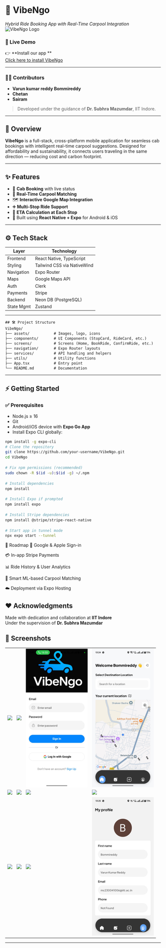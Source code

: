 # 🚗 VibeNgo  
*Hybrid Ride Booking App with Real-Time Carpool Integration*
![VibeNgo Logo](./assets/images/favicon.png) 
### 🔗 Live Demo

👉 **Install our app **  
[Click here to install VibeNgo](https://expo.dev/accounts/bommireddy3132/projects/VibeNgo/builds/845f9f19-e516-4b88-9a41-02722b97a2b4)

---


### 👨‍💻 Contributors

- **Varun kumar reddy Bommireddy**  
- **Chetan**  
- **Sairam**  
> Developed under the guidance of **Dr. Subhra Mazumdar**, IIT Indore.

---

## 📱 Overview

**VibeNgo** is a full-stack, cross-platform mobile application for seamless cab bookings with intelligent real-time carpool suggestions. Designed for affordability and sustainability, it connects users traveling in the same direction — reducing cost and carbon footprint.

---

## ✨ Features

- 🚕 **Cab Booking** with live status
- 🤝 **Real-Time Carpool Matching**
- 🗺️ **Interactive Google Map Integration**
- ➕ **Multi-Stop Ride Support**
- 📍 **ETA Calculation at Each Stop**
- 🧭 Built using **React Native + Expo** for Android & iOS

---

## ⚙️ Tech Stack

| Layer       | Technology                     |
|-------------|-------------------------------|
| Frontend    | React Native, TypeScript       |
| Styling     | Tailwind CSS via NativeWind    |
| Navigation  | Expo Router                    |
| Maps        | Google Maps API                |
| Auth        | Clerk                          |
| Payments    | Stripe                         |
| Backend     | Neon DB (PostgreSQL)           |
| State Mgmt  | Zustand                        |

---
```
## 🛠️ Project Structure
VibeNgo/
├── assets/           # Images, logo, icons
├── components/       # UI Components (StopCard, RideCard, etc.)
├── screens/          # Screens (Home, BookRide, ConfirmRide, etc.)
├── navigation/       # Expo Router layouts
├── services/         # API handling and helpers
├── utils/            # Utility functions
├── App.tsx           # Entry point
└── README.md         # Documentation
```
---

## ⚡ Getting Started

### ✅ Prerequisites

- Node.js ≥ 16  
- Git  
- Android/iOS device with **Expo Go App**  
- Install Expo CLI globally:

```bash
npm install -g expo-cli
# Clone the repository
git clone https://github.com/your-username/VibeNgo.git
cd VibeNgo

# Fix npm permissions (recommended)
sudo chown -R $(id -u):$(id -g) ~/.npm

# Install dependencies
npm install

# Install Expo if prompted
npm install expo

# Install Stripe dependencies
npm install @stripe/stripe-react-native

# Start app in tunnel mode
npx expo start --tunnel
```
🔮 Roadmap
🔐 Google & Apple Sign-in

💳 In-app Stripe Payments

📊 Ride History & User Analytics

🤖 Smart ML-based Carpool Matching

☁️ Deployment via Expo Hosting

## ❤️ Acknowledgments

Made with dedication and collaboration at **IIT Indore**  
Under the supervision of **Dr. Subhra Mazumdar**


## 📸 Screenshots

<table>
  <tr>
    <td><img src="./screenshots/IMG_8248.PNG" width="200" /></td>
    <td><img src="./screenshots/IMG_8249.PNG" width="200" /></td>
     <td><img src="./screenshots/sign_in.jpeg" width="200" /></td>
    <td><img src="./screenshots/home.jpeg"   width="200" /></td>
  </tr>
  <tr>
    <td><img src="./screenshots/IMG_8252.PNG" width="200" /></td>
    <td><img src="./screenshots/IMG_8253.PNG" width="200" /></td>
    <td><img src="./screenshots/IMG_8254.PNG" width="200" /></td>
     <td><img src="./screenshots/IMG_8256.PNG" width="200" /></td>
  </tr>
  <tr>
    <td><img src="./screenshots/IMG_8257.PNG" width="200" /></td>
    <td><img src="./screenshots/IMG_8258.PNG" width="200" /></td>
    <td><img src="./screenshots/IMG_8259.PNG" width="200" /></td>
    <td><img src="./screenshots/WhatsApp Image 2025-07-01 at 13.27.48 (2).jpeg" width="200" /></td>
    
  </tr>
</table>

---






